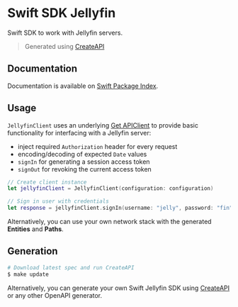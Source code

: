 # Swift SDK Jellyfin

Swift SDK to work with Jellyfin servers.

> Generated using [CreateAPI](https://github.com/CreateAPI/CreateAPI)

## Documentation

Documentation is available on [Swift Package Index](https://swiftpackageindex.com/jellyfin/jellyfin-sdk-swift/main/documentation/jellyfinapi).

## Usage

`JellyfinClient` uses an underlying [Get APIClient](https://github.com/kean/Get) to provide basic functionality for interfacing with a Jellyfin server:
- inject required `Authorization` header for every request
- encoding/decoding of expected `Date` values
- `signIn` for generating a session access token
- `signOut` for revoking the current access token

```swift
// Create client instance
let jellyfinClient = JellyfinClient(configuration: configuration)

// Sign in user with credentials
let response = jellyfinClient.signIn(username: "jelly", password: "fin")
```

Alternatively, you can use your own network stack with the generated **Entities** and **Paths**.

## Generation

```bash
# Download latest spec and run CreateAPI
$ make update
```

Alternatively, you can generate your own Swift Jellyfin SDK using [CreateAPI](https://github.com/CreateAPI/CreateAPI) or any other OpenAPI generator.